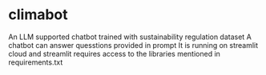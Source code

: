 # climabot
An LLM supported chatbot trained with sustainability regulation dataset
A chatbot can answer quesstions provided in prompt
It is running on streamlit cloud and streamlit requires access to the libraries mentioned in requirements.txt
